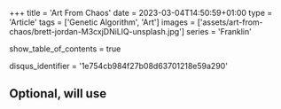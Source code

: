 +++
title = 'Art From Chaos'
date = 2023-03-04T14:50:59+01:00
type = 'Article'
tags = ['Genetic Algorithm', 'Art']
images = ['assets/art-from-chaos/brett-jordan-M3cxjDNiLlQ-unsplash.jpg']
series = 'Franklin'

show_table_of_contents = true

disqus_identifier = '1e754cb984f27b08d63701218e59a290'
## Optional, will use <title> tag value instead.
# disqus_title = ''
## Optional, will use window.location.href instead.
# disqus_url = ''
show_disqus = true
show_comment_count = true

share_buttons = ['facebook', 'twitter']

katex = true
draft = false
+++

Making art is hard. Drawing pictures is tedious. With programming, however, we can automate things. The point of
automation is to reduce the amount of manual labor. So let's mix evolution, DNA, and programming together to make art
that _makes_ itself. Pictures that _draw_ themselves.

<!--more-->

## Concepts and definitions

Before we dive deep into making art, we need to understand some important concepts -- first things first.
{{< underline >}}Automatic art{{< /underline >}}[^1], at its core, uses generic algorithms.
[Wikipedia](https://en.wikipedia.org/wiki/Genetic_algorithm) has a really nice page about them, if you'd like to read
it. However for the sake of the article this is enough:

A **Genetic Algorithm** is an algorithm inspired by the process of natural selection used to find solutions for
optimization problems. It has three main parts:

* **Mutation** - during which specimens are randomly changed,
* **Scoring** - during which specimens are ranked by their "ability to adapt to their environment",
* **Crossing** - during which one or more specimens are mixed together to produce a new member.

OK. :ok_hand:

With these terms out of the way, let's try to understand how exactly it works. Imagine we need to find a solution
for a problem. It can be anything, like finding optimal timetable for a university class. Firstly, we need to encode a
solution as a series of bytes (their [Genetic representation](https://en.wikipedia.org/wiki/Genetic_representation), if
you will). Once we have that we can clone the encoded representation to create a generation.

Each member of the generation will be randomly **mutated** and then **scored** based on how well they fit in our
constrains set. For example: we might want to have a timetable which leaves just enough break time to eat a quick lunch,
but not too much, so that we can go home earlier. This (and similar constrains) might be used to evaluate the value of
our new mutated timetable. With each specimen evaluated we leave a few of the best and discard the rest :skull:.  
The last step is to mix our _special_ timetables to create new ones to fill the generation again.

{{< figure src="./genetic-algorithm-cycle.png" alt="Genetic Algorithm Cycle" >}}

To mutate, to score, to kill, to breed, to continue the cycle of life. It might sound simple, but in reality it is
shockingly efficient in searching the solution space.

## Art from evolution

Alright. Now with the theory out of the way, let's conceptualize a program for generating automatic art. Probably it's
a good moment to explain the clickbaity summary at the top of this article: the pictures will not _draw_ themselves, the
goal is to make _a program_ which will generate art automatically. It's going to be an iterative solution where each
cycle is parametrized by the results of its predecessor.

### Step 0: Initialization

Before we do anything towards evolution we need to prepare a generation first. So what's our generation size? Let's see
if Wikipedia has something insightful to say:

> The population size depends on the nature of the problem, but typically contains several hundreds or thousands of
> possible solutions.  
> ~ [Genetic algorithm @ Wikipedia](https://en.wikipedia.org/wiki/Genetic_algorithm)

Well, that's really not the most helpful answer. :neutral_face:  
It really boils down to this: the more specimen we have, the more memory the program requires and more CPU time to
process each generation. On the other hand, the more specimen a generation have, the wider portion of solution space it
can search. Whatever the generation size will be, we need to have a prototype - a specimen, which cloned will fill the
generation. Since we're dealing with art here, a _[tabula rasa](https://en.wikipedia.org/wiki/Tabula_rasa)_ should be a
fitting choice.

### Step 1: Mutation

Mutation method greatly affects the end result, so it's imperative to select a right one. Mutation algorithms are
usually stateless, meaning modification of each specimen does not affect any other. In each iteration the mutator will
introduce a _small_ change into specimens' genetic representation. On images it can be, for example: changing random
pixels. This works, but the final image looks too detailed (in a bad way).

Now, the changes does not technically need to be _small_ per se, however applying too big changes might result in
overriding a portion of the genome that was making this particular specimen a good candidate, thus resulting in loosing
progress achieved by previous generations.

[If you'd google "generating images with genetic algorithm"](https://www.google.com/search?q=generating+images+with+genetic+algorithm),
you'd find that most projects on the subject use geometric shapes when applying mutation. Simple onces, like
**circles**, **rectangles**, and **triangles** are a good choice. From these it's rectangles, that can be the most
easily represented in code. Having said that let's see how a single specimen might change over a few first iterations.

{{< figure src="./mutation-diagram.png" alt="Mutation diagram"
    caption="An exemplar of a 6-generation mutation process. Starting with generation 0 - no mutation applied, till generation 5 - five mutations applied."
>}}

Each of the rectangles on that picture represents a random mutation applied onto the image, meaning that all information
needed to unambiguously identify a rectangle (width, height, coordinates of one of the corners, and its color) have been
randomly generated.

The above illustrates the risk of allowing mutations which are not constrained by their impact: the mutation introduced
in 1{{< sup >}}st{{< /sup >}} step has been almost fully overwritten after 5 mutations. Don't get me wrong, the result
might be beneficial, but overall we want to utilize genome that have evolved in past generations, not to discard it
completely.

### Step 2: Scoring

Implementing scoring function can be tricky. Basically we need to have a way of mapping each specimen into an integer
value. Then with values for all specimens we can calculate a threshold and filter out all images above it. The genetic
algorithm does not provide to us any way of determining whether a mutation has been beneficial; that is strictly
depends on the implementation. So let's talk about what it is exactly we'd like to achieve here.

The idea behind generating images through evolution is that we have **an ideal** to which we're aiming to get as close
as possible. An original image, from which will derive a collection of images _similar_  to it, each mutated and scored
multiple times. A scoring function could calculate a difference between the original image and the one being currently
scored:

$$ f(O, S) = \sum_{i=0}^n | O_n - S_n | \tag{1} $$

Both `O` and `S` refer to a collection of pixels representing the original image and the current specimen respectively,
thus allowing us to index their pixels and calculate a difference between them. This, on its own, isn't the most helpful
piece of advice, as it glides over the fact that we a calculating a difference of _pixels_ not numbers, we cannot do arithmetics on them. To fix that we need to be a bit more clever here.

We can utilize the fact that pixels are just color, usually represented in
[RGB](https://en.wikipedia.org/wiki/RGB_color_model) notation. Each color in the RGB color space is represented by three
numbers from 0 to 255 (each encoding the amount of red, green, and blue). Numbers on their own don't have any meaning,
its the context that makes them colors, points, or geometric shapes. If we'd interpret these three numbers as
coordinates in three-dimensional space, then they would become points. In that case, the difference between two points
can be implemented as the distance between then:

$$ d(A, B) = \sqrt{(x_2 - x_1)^2 + (y_2 - y_1)^2 + (z_2 - z_1)^2} $$

Alright :ok_hand:. The final thought: this formula calculates the difference between two points in space, but we don't
really need _the distance_, just _an indication_ of how similar the two pixels are. Since calculating a square root on
computers is expensive, we can remove that bit and we're left with:

$$ g(A, B) = (x_2 - x_1)^2 + (y_2 - y_1)^2 + (z_2 - z_1)^2 \tag{2} $$

By combining (1) and (2) together we get:

$$ f(O, S) = \sum_{i=0}^n | (r_2 - r_1)^2 + (g_2 - g_1)^2 + (b_2 - b_1)^2 | $$

That was a bit more mathsy that I've initially anticipated `◕_◕`.

### Step 3: Crossing

In the last step the algorithm has to fill up _almost_ emptied generation. This step, quoting Wikipedia, it's:

> [...] a genetic operator used to combine the genetic information of two parents to generate new offspring. [...]
> Solutions can also be generated by cloning an existing solution, which is analogous to asexual reproduction.  
> ~ [Crossover (genetic algorithm)](https://en.wikipedia.org/wiki/Crossover_(genetic_algorithm))

There are several ways we can make it work, from naive ones:

* create an exact copy of one of the remaining images,
* create a mutated copy of one of the remaining images,
* split image into two halves and fill it with a respective half from one of the two parents,

to more sophisticated ones:

* for each pixel pair taken from two parents calculate an arithmetic average and use it to construct a new pixel,
* for each pixel pair taken from two parents calculate an weighted average and use it to construct a new pixel.

The methods mentioned above differ in their complexity, but more importantly, in how fitting specimens they create. It's
worth to mention that in opposition to the previous two steps, this one isn't strictly mandatory. The algorithm will
still work without it and the generated images will look acceptable. With **crossing**, however the algorithm generates
more fitting specimens, relative to a one without the 3{{< sup >}}rd{{< /sup >}} step, in the same number of
generations.

We will take a look at several of **crossing** methods mentioned above and we will plot scores of their specimens as a
function of generation number, to see how well they perform. :chart_with_upwards_trend:

## Next steps

This is the first article from a series about generating art through genetic algorithms. In the next articles _(coming
up soon-ish)_ we'll turn those ideas into [Rust](https://www.rust-lang.org/) code and after that we'll finally make art
that makes itself.

<!-- Image source: https://unsplash.com/photos/M3cxjDNiLlQ -->

{{< figure src="./brett-jordan-M3cxjDNiLlQ-unsplash.jpg" alt="Order and Chaos"
    caption="Photo by [Brett Jordan](https://unsplash.com/@brett_jordan?utm_source=unsplash&utm_medium=referral&utm_content=creditCopyText) on [Unsplash](https://unsplash.com/photos/M3cxjDNiLlQ?utm_source=unsplash&utm_medium=referral&utm_content=creditCopyText)"
    class="border"
>}}

See you around!

:ocean:

<!-- Footnotes -->

[^1]: Term coined by me. If you want to read more about art generated by algorithms you should probably look for
[Algorithmic art](https://en.wikipedia.org/wiki/Algorithmic_art).
